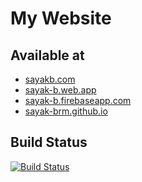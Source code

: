 # My Website

## Available at

- [sayakb.com](https://sayakb.com/)
- [sayak-b.web.app](https://sayak-b.web.app/)
- [sayak-b.firebaseapp.com](https://sayak-b.firebaseapp.com/)
- [sayak-brm.github.io](https://sayak-brm.github.io/)

## Build Status

[![Build Status](https://travis-ci.org/sayak-brm/sayak-brm.github.io.svg?branch=hugo)](https://travis-ci.org/sayak-brm/sayak-brm.github.io)